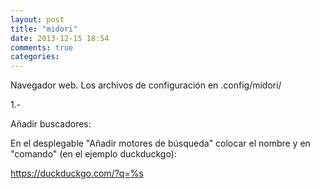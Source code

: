 ```yaml
---
layout: post
title: "midori"
date: 2013-12-15 18:54
comments: true
categories: 
---
```

Navegador web. Los archivos de configuración en .config/midori/

1.-

Añadir buscadores:

En el desplegable "Añadir motores de búsqueda" colocar el nombre y en "comando" (en el ejemplo duckduckgo):

https://duckduckgo.com/?q=%s

